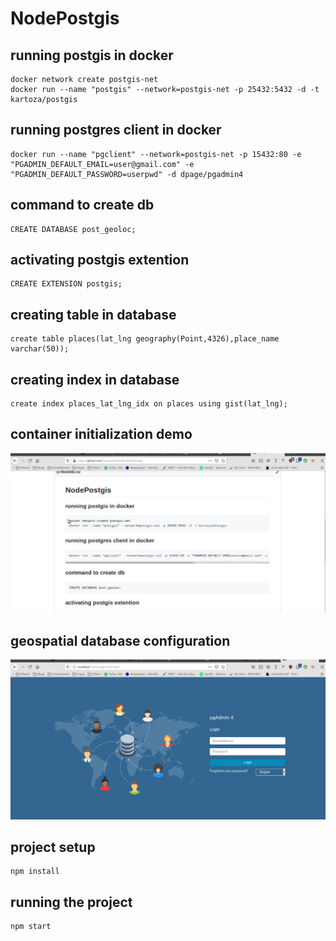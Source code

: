 # NodePostgis
## running postgis in docker
```
docker network create postgis-net
docker run --name "postgis" --network=postgis-net -p 25432:5432 -d -t kartoza/postgis
```
## running postgres client in docker
```
docker run --name "pgclient" --network=postgis-net -p 15432:80 -e "PGADMIN_DEFAULT_EMAIL=user@gmail.com" -e "PGADMIN_DEFAULT_PASSWORD=userpwd" -d dpage/pgadmin4
```
## command to create db
```
CREATE DATABASE post_geoloc;
```
## activating postgis extention
```
CREATE EXTENSION postgis;
```

## creating table in database
```
create table places(lat_lng geography(Point,4326),place_name varchar(50));
```

## creating index in database 
```
create index places_lat_lng_idx on places using gist(lat_lng);
```
## container initialization demo
![](pgdemo1.gif)

## geospatial database configuration
![](pgdemo2.gif)

## project setup
```
npm install
```

## running the project
```
npm start
```
